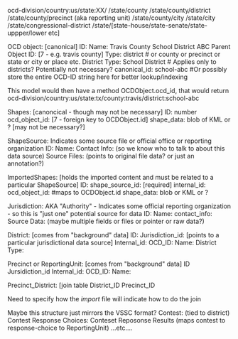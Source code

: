 ocd-division/country:us/state:XX/
                       /state/county
                       /state/county/district
                       /state/county/precinct (aka reporting unit)
                       /state/county/city
                       /state/city
                       /state/congressional-district
                       /state/[state-house/state-senate/state-uppper/lower etc]
                       
OCD object: [canonical]
    ID:
    Name: Travis County School District ABC
    Parent Object ID: [7 - e.g. travis county]
    Type: district   # or county or precinct or state or city or place etc.
    District Type: School District # Applies only to districts?
Potentially not necessary?
    canonical_id: school-abc #Or possibly store the entire OCD-ID
string here for better lookup/indexing

This model would then have a method OCDObject.ocd_id, that would
return ocd-division/country:us/state:tx/county:travis/district:school-abc

Shapes: [canoncical - though may not be necessary]
    ID: number
    ocd_object_id: [7 - foreign key to OCDObject.id]
    shape_data: blob of KML or ? [may not be necessary?]

ShapeSource: Indicates some source file or official office or
reporting organization
    ID:
    Name:
    Contact Info: (so we know who to talk to about this data source)
    Source Files: (points to original file data? or just an annotation?)

ImportedShapes: [holds the imported content and must be related to a
particular ShapeSource]
    ID:
    shape_source_id: [required]
    internal_id:
    ocd_object_id: #maps to OCDObject.id
    shape_data: blob or KML or ?


Jurisdiction: AKA "Authority" - Indicates some official reporting
organization - so this is "just one" potential source for data
    ID:
    Name:
    contact_info:
    Source Data: (maybe multiple fields or files or pointer or raw data?)

District: [comes from "background" data]
    ID:
    Jurisdiction_id: [points to a particular jurisdictional data source]
    Internal_id:
    OCD_ID:
    Name:
    District Type:

Precinct or ReportingUnit: [comes from "background" data]
    ID
    Jursidiction_id
    Internal_id:
    OCD_ID:
    Name:

Precinct_District: [join table
    District_ID
    Precinct_ID

Need to specify how the *import* file will indicate how to do the join

Maybe this structure just mirrors the VSSC format?
    Contest: (tied to district)
      Contest Response Choices:
        Conteset Reposonse Results (maps contest to response-choice to
ReportingUnit)
        ...etc....

